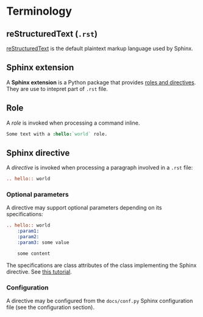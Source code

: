 # Terminology 
## reStructuredText (`.rst`)

[reStructuredText](https://www.sphinx-doc.org/en/master/usage/restructuredtext/basics.html)
is the default plaintext markup language used by Sphinx.

## Sphinx extension

A __Sphinx extension__ is a Python package that provides [roles and
directives](https://www.sphinx-doc.org/en/master/development/tutorials/extending_syntax.html#).
They are use to intepret part of `.rst` file.

## Role

A _role_ is invoked when processing a command inline.

```rst
Some text with a :hello:`world` role.
```

## Sphinx directive

A _directive_ is invoked when processing a paragraph involved in a `.rst` file:

```rst
.. hello:: world
```

### Optional parameters

A directive may support optional parameters depending on its specifications:

```rst
.. hello:: world
    :param1:
    :param2:
    :param3: some value

	some content
```

The specifications are class attributes of the class implementing
the Sphinx directive. See
[this tutorial](https://www.sphinx-doc.org/en/master/development/tutorials/extending_syntax.html).

### Configuration

A directive may be configured from the `docs/conf.py` Sphinx configuration file
(see the configuration section).
